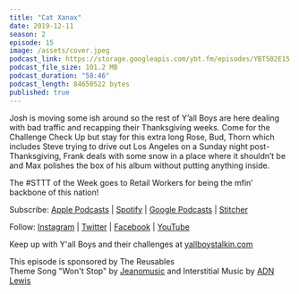 ```yaml
---
title: "Cat Xanax"
date: 2019-12-11
season: 2
episode: 15
image: /assets/cover.jpeg
podcast_link: https://storage.googleapis.com/ybt.fm/episodes/YBTS02E15.mp3
podcast_file_size: 101.2 MB
podcast_duration: "58:46"
podcast_length: 84650522 bytes
published: true
---
```


Josh is moving some ish around so the rest of Y’all Boys are here dealing with bad traffic and recapping their Thanksgiving weeks. Come for the Challenge Check Up but stay for this extra long Rose, Bud, Thorn which includes Steve trying to drive out Los Angeles on a Sunday night post-Thanksgiving, Frank deals with some snow in a place where it shouldn’t be and Max polishes the box of his album without putting anything inside.

The #STTT of the Week goes to Retail Workers for being the mfin’ backbone of this nation!

Subscribe: [Apple Podcasts](https://podcasts.apple.com/us/podcast/yall-boys-talkin/id1452781895) | [Spotify](https://open.spotify.com/show/5xzMcpzL8T5g7zGqNMoQcB?si=XiBcFHUuQiezpPAWpIqv_A) | [Google Podcasts](https://play.google.com/music/m/Icqw2qixlfgyrebhomlxrhen7k4?t=Yall_Boys_Talkin) | [Stitcher](https://www.stitcher.com/podcast/yallboystalkin/yall-boys-talkin) 

Follow: [Instagram](https://www.instagram.com/yallboystalkin/) | [Twitter](https://twitter.com/yallboystalkin) | [Facebook](https://www.facebook.com/yallboystalkin/) | [YouTube](https://www.youtube.com/channel/UCV3VM1NDsYr_M5ST8S7hcPg)

Keep up with Y'all Boys and their challenges at [yallboystalkin.com](https://ybt.fm/)

This episode is sponsored by The Reusables
<br>Theme Song "Won't Stop" by [Jeanomusic](https://www.jeanomusic.com/) and Interstitial Music by [ADN Lewis](https://www.adnlewis.com/)
